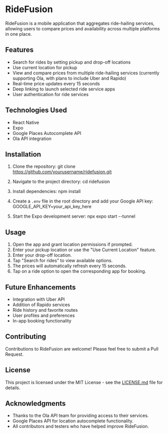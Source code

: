 # RideFusion

RideFusion is a mobile application that aggregates ride-hailing services, allowing users to compare prices and availability across multiple platforms in one place.

## Features

- Search for rides by setting pickup and drop-off locations
- Use current location for pickup
- View and compare prices from multiple ride-hailing services (currently supporting Ola, with plans to include Uber and Rapido)
- Real-time price updates every 15 seconds
- Deep linking to launch selected ride service apps
- User authentication for ride services

## Technologies Used

- React Native
- Expo
- Google Places Autocomplete API
- Ola API integration 

## Installation

1. Clone the repository:
   git clone https://github.com/yourusername/ridefusion.git

2. Navigate to the project directory:
   cd ridefusion

3. Install dependencies:
   npm install

4. Create a `.env` file in the root directory and add your Google API key:
   GOOGLE_API_KEY=your_api_key_here

5. Start the Expo development server:
   npx expo start --tunnel



## Usage

1. Open the app and grant location permissions if prompted.
2. Enter your pickup location or use the "Use Current Location" feature.
3. Enter your drop-off location.
4. Tap "Search for rides" to view available options.
5. The prices will automatically refresh every 15 seconds.
6. Tap on a ride option to open the corresponding app for booking.

## Future Enhancements

- Integration with Uber API
- Addition of Rapido services
- Ride history and favorite routes
- User profiles and preferences
- In-app booking functionality

## Contributing

Contributions to RideFusion are welcome! Please feel free to submit a Pull Request.

## License

This project is licensed under the MIT License - see the [LICENSE.md](LICENSE.md) file for details.

## Acknowledgments

- Thanks to the Ola API team for providing access to their services.
- Google Places API for location autocomplete functionality.
- All contributors and testers who have helped improve RideFusion.
